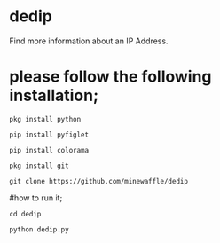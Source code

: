 # dedip
Find more information about an IP Address. 

# please follow the following installation;
```
pkg install python
```
```
pip install pyfiglet
```
```
pip install colorama
```
```
pkg install git
```
```
git clone https://github.com/minewaffle/dedip
```
#how to run it;
```
cd dedip
```
```
python dedip.py
```
